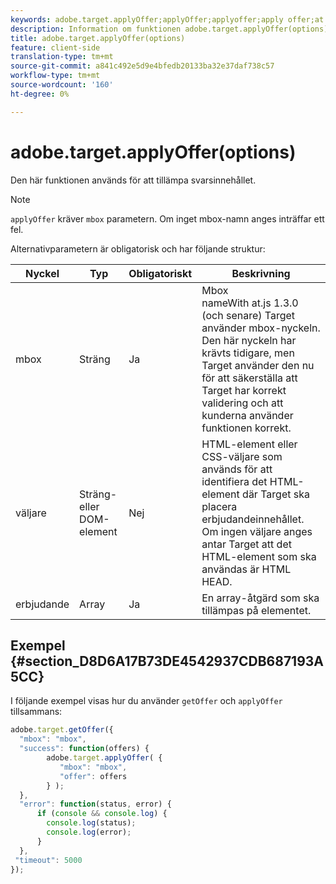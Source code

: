 ```yaml
---
keywords: adobe.target.applyOffer;applyOffer;applyoffer;apply offer;at.js;functions;function
description: Information om funktionen adobe.target.applyOffer(options) för JavaScript-biblioteket i Adobe Target at.js.
title: adobe.target.applyOffer(options)
feature: client-side
translation-type: tm+mt
source-git-commit: a841c492e5d9e4bfedb20133ba32e37daf738c57
workflow-type: tm+mt
source-wordcount: '160'
ht-degree: 0%

---
```



# adobe.target.applyOffer(options)

Den här funktionen används för att tillämpa svarsinnehållet.

>[!NOTE]
>
>`applyOffer` kräver `mbox` parametern. Om inget mbox-namn anges inträffar ett fel.

Alternativparametern är obligatorisk och har följande struktur:

| Nyckel | Typ | Obligatoriskt | Beskrivning |
|--- |--- |--- |--- |
| mbox | Sträng | Ja | Mbox<br>nameWith at.js 1.3.0 (och senare) Target använder mbox-nyckeln. Den här nyckeln har krävts tidigare, men Target använder den nu för att säkerställa att Target har korrekt validering och att kunderna använder funktionen korrekt. |
| väljare | Sträng- eller DOM-element | Nej | HTML-element eller CSS-väljare som används för att identifiera det HTML-element där Target ska placera erbjudandeinnehållet. Om ingen väljare anges antar Target att det HTML-element som ska användas är HTML HEAD. |
| erbjudande | Array | Ja | En array-åtgärd som ska tillämpas på elementet. |

## Exempel {#section_D8D6A17B73DE4542937CDB687193A5CC}

I följande exempel visas hur du använder `getOffer` och `applyOffer` tillsammans:

```javascript
adobe.target.getOffer({   
  "mbox": "mbox",   
  "success": function(offers) {           
        adobe.target.applyOffer( {  
           "mbox": "mbox", 
           "offer": offers  
        } ); 
  },   
  "error": function(status, error) {           
      if (console && console.log) { 
        console.log(status); 
        console.log(error); 
      } 
  }, 
 "timeout": 5000 
}); 
```
